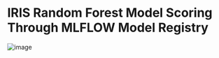 # IRIS Random Forest Model Scoring Through MLFLOW Model Registry

![image](https://user-images.githubusercontent.com/41631964/219899055-76ffcd95-9211-41b2-8ef6-aa06ef569add.png)

 
